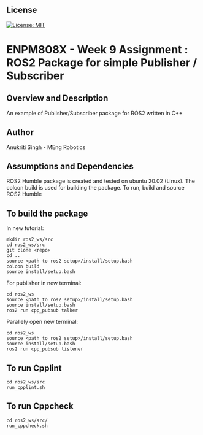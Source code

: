 ## License

[![License: MIT](https://img.shields.io/badge/License-MIT-green.svg)](https://opensource.org/licenses/MIT)

# ENPM808X - Week 9 Assignment : ROS2 Package for simple Publisher / Subscriber

## Overview and Description

An example of Publisher/Subscriber package for ROS2 written in C++

## Author

Anukriti Singh - MEng Robotics

## Assumptions and Dependencies
ROS2 Humble package is created and tested on ubuntu 20.02 (Linux).
The colcon build is used for building the package. To run, build and source ROS2 Humble


## To build the package

In new tutorial:
```
mkdir ros2_ws/src
cd ros2_ws/src
git clone <repo>
cd ..
source <path to ros2 setup>/install/setup.bash    
colcon build
source install/setup.bash
```
For publisher in new terminal:
```
cd ros2_ws
source <path to ros2 setup>/install/setup.bash    
source install/setup.bash
ros2 run cpp_pubsub talker
```
Parallely open new terminal:
```
cd ros2_ws
source <path to ros2 setup>/install/setup.bash    
source install/setup.bash
ros2 run cpp_pubsub listener
```

## To run Cpplint
```
cd ros2_ws/src
run_cpplint.sh
```

## To run Cppcheck
```
cd ros2_ws/src/
run_cppcheck.sh
```
